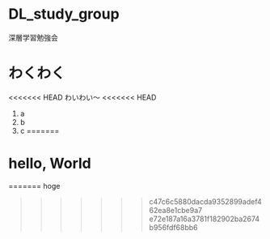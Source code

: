 # DL_study_group
深層学習勉強会

# わくわく
<<<<<<< HEAD
わいわい〜
<<<<<<< HEAD
1. a
1. b
1. c
=======

# hello, World
=======
hoge
>>>>>>> c47c6c5880dacda9352899adef462ea8e1cbe9a7
>>>>>>> e72e187a16a3781f182902ba2674b956fdf68bb6
